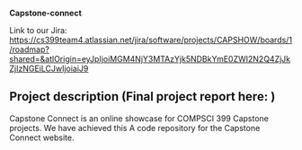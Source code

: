 **Capstone-connect**

Link to our Jira: https://cs399team4.atlassian.net/jira/software/projects/CAPSHOW/boards/1/roadmap?shared=&atlOrigin=eyJpIjoiMGM4NjY3MTAzYjk5NDBkYmE0ZWI2N2Q4ZjJkZjIzNGEiLCJwIjoiaiJ9 

Project description
(Final project report here: )
-----------------------
Capstone Connect is an online showcase for COMPSCI 399 Capstone projects. We have achieved this 
A code repository for the Capstone Connect website.
